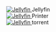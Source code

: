 <div class="box-holder">
    <div class="box">
        <a href="https://jellyfin.toastxc.xyz">
            <img src="https://repo.toastxc.xyz/web/jellyfin.png" alt="Jellyfin">
    </a>
        Jellyfin
    </div>
    <div class="box">
        <a href="https://print.toastxc.xyz">
            <img src="https://repo.toastxc.xyz/web/jellyfin.png" alt="Jellyfin">
    </a>
        Printer
    </div>
  <div class="box">
        <a href="https://torrent.toastxc.xyz">
            <img src="https://repo.toastxc.xyz/web/jellyfin.png" alt="Jellyfin">
    </a>
        torrent
    </div>
</div>